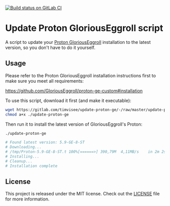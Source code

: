 [![Build status on GitLab CI][gitlab-ci-master-badge]][gitlab-ci-link]

[gitlab-ci-link]: https://gitlab.com/timvisee/update-proton-ge/pipelines
[gitlab-ci-master-badge]: https://gitlab.com/timvisee/update-proton-ge/badges/master/pipeline.svg

# Update Proton GloriousEggroll script
A script to update your [Proton GloriousEggroll][proton-ge] installation to the latest
version, so you don't have to do it yourself.

## Usage
Please refer to the Proton GloriousEggroll installation instructions first to
make sure you meet all requirements:

https://github.com/GloriousEggroll/proton-ge-custom#installation

To use this script, download it first (and make it executable):

```bash
wget https://gitlab.com/timvisee/update-proton-ge/-/raw/master/update-proton-ge
chmod a+x ./update-proton-ge
```

Then run it to install the latest version of GloriousEggroll's Proton:

```bash
./update-proton-ge

# Found latest version: 5.9-GE-8-ST
# Downloading...
# /tmp/Proton-5.9-GE-8-ST.t 100%[======>] 390,79M  4,11MB/s    in 2m 2s
# Installing...
# Cleanup...
# Installation complete
```

## License
This project is released under the MIT license.
Check out the [LICENSE](LICENSE) file for more information.

[proton-ge]: https://github.com/GloriousEggroll/proton-ge-custom
